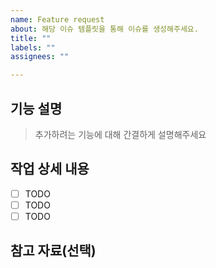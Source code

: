 ```yaml
---
name: Feature request
about: 해당 이슈 템플릿을 통해 이슈를 생성해주세요.
title: ""
labels: ""
assignees: ""

---
```


## 기능 설명
> 추가하려는 기능에 대해 간결하게 설명해주세요
 
## 작업 상세 내용
- [ ] TODO
- [ ] TODO
- [ ] TODO
 
## 참고 자료(선택)
